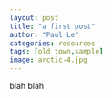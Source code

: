```yaml
---
layout: post
title: "a first post"
author: "Paul Le"
categories: resources
tags: [old town,sample]
image: arctic-4.jpg
---
```


blah blah
